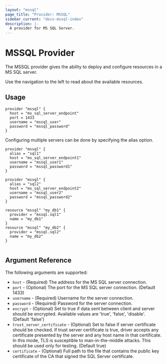 ```yaml
---
layout: "mssql"
page_title: "Provider: MSSQL"
sidebar_current: "docs-mssql-index"
description: |-
  A provider for MS SQL Server.
---
```


# MSSQL Provider

The MSSQL provider gives the ability to deploy and configure resources in a MS SQL server.

Use the navigation to the left to read about the available resources.

## Usage

```
provider "mssql" {
  host = "ms_sql_server_endpoint"
  port = 1433
  username = "mssql_user"
  password = "mssql_password"
}

```

Configuring multiple servers can be done by specifying the alias option.

```
provider "mssql" {
  alias = "sql1"
  host = "ms_sql_server_endpoint1"
  username = "mssql_user1"
  password = "mssql_password1"
}

provider "mssql" {
  alias = "sql2"
  host = "ms_sql_server_endpoint2"
  username = "mssql_user2"
  password = "mssql_password2"
}

resource "mssql" "my_db1" {
  provider = "mssql.sql1"
  name = "my_db1"
}
resource "mssql" "my_db2" {
  provider = "mssql.sql2"
  name = "my_db2"
}


```

## Argument Reference

The following arguments are supported:

* `host` - (Required) The address for the MS SQL server connection.
* `port` - (Optional) The port for the MS SQL server connection. (Default 1433)
* `username` - (Required) Username for the server connection.
* `password` - (Required) Password for the server connection.
* `encrypt` - (Optional) Set to true if data sent between client and server should be encrypted.
  Available values are 'true', 'false', 'disable'. (Default 'false')
* `trust_server_certificate` - (Optional) Set to false if server certificate should be checked.
  If trust server certificate is true, driver accepts any certificate presented by the server and
  any host name in that certificate. In this mode, TLS is susceptible to man-in-the-middle attacks.
  This should be used only for testing. (Default true)
* `certificate` - (Optional) Full path to the file that contains the public key certificate of
  the CA that signed the SQL Server certificate.
